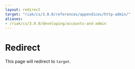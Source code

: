 ```yaml
---
layout: redirect
target: "riak/cs/3.0.0/references/appendices/http-admin/"
aliases:
- /riak/cs/3.0.0/developing/accounts-and-admin
---
```


# Redirect

This page will redirect to `target`.

